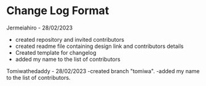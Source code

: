 # Change Log Format

Jermeiahiro - 28/02/2023
- created repository and invited contributors
- created readme file containing design link and contributors details
- Created template for changelog
- added my name to the list of contributors

Tomiwathedaddy - 28/02/2023
-created branch "tomiwa".
-added my name to the list of contributors.


